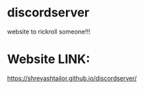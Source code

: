 # discordserver
website to rickroll someone!!!
# Website LINK:
https://shreyashtailor.github.io/discordserver/
